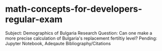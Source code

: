 # math-concepts-for-developers-regular-exam

Subject: Demographics of Bulgaria
Research Question: Can one make a more precise calculation of Bulgaria's replacement fertiltiy level?
Pending: Jupyter Notebook, Adeqaute Bibliography/Citations
